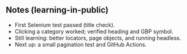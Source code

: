 ## Notes (learning-in-public)
- First Selenium test passed (title check).
- Clicking a category worked; verified heading and GBP symbol.
- Still learning: better locators, page objects, and running headless.
- Next up: a small pagination test and GitHub Actions.
